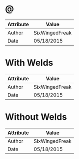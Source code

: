 # @
| Attribute | Value |
| ---  | ---     |
| Author | SixWingedFreak |
| Date | 05/18/2015 |
# With Welds
| Attribute | Value |
| ---  | ---     |
| Author | SixWingedFreak |
| Date | 05/18/2015 |
# Without Welds
| Attribute | Value |
| ---  | ---     |
| Author | SixWingedFreak |
| Date | 05/18/2015 |
